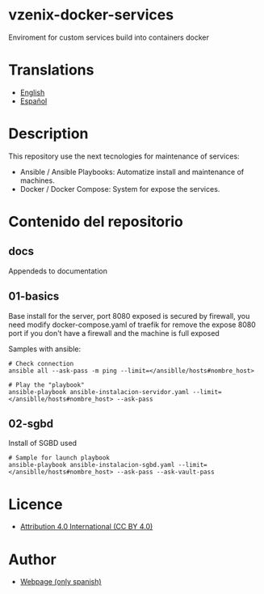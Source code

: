 # vzenix-docker-services

Enviroment for custom services build into containers docker

# Translations

* [English](https://github.com/vzenix/vzenix-docker-services/blob/main/README.md)
* [Español](https://github.com/vzenix/vzenix-docker-services/blob/main/READNE_ES.md)

# Description

This repository use the next tecnologies for maintenance of services:

* Ansible / Ansible Playbooks: Automatize install and maintenance of machines.
* Docker / Docker Compose: System for expose the services.

# Contenido del repositorio

## docs

Appendeds to documentation

## 01-basics

Base install for the server, port 8080 exposed is secured by firewall, you need modify docker-compose.yaml of traefik for remove the expose 8080 port if you don't have a firewall and the machine is full exposed

Samples with ansible:

```
# Check connection
ansible all --ask-pass -m ping --limit=</ansiblle/hosts#nombre_host>

# Play the "playbook"
ansible-playbook ansible-instalacion-servidor.yaml --limit=</ansiblle/hosts#nombre_host> --ask-pass
```

## 02-sgbd

Install of SGBD used

```
# Sample for launch playbook
ansible-playbook ansible-instalacion-sgbd.yaml --limit=</ansiblle/hosts#nombre_host> --ask-pass --ask-vault-pass
```

# Licence

* [Attribution 4.0 International (CC BY 4.0)](https://github.com/vzenix/vzenix-docker-services/blob/main/LICENCE.md)

# Author

* [Webpage (only spanish)](https://vzenix.es) 
